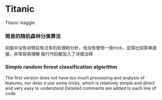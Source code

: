 # Titanic
Titanic-kaggle
### 简易的随机森林分类算法
初版中没有对特征有过多的处理和分析，也没有使用一些trick，显得比较简单直接，非常容易理解
每行代码都加入了详细注释

### Simple random forest classification algorithm
The first version does not have too much processing and analysis of features, nor does it use some tricks, which is relatively simple and direct and very easy to understand
Detailed comments are added to each line of code
